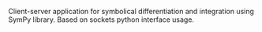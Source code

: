 Client-server application for symbolical differentiation and integration using SymPy library. Based on sockets python interface usage.
